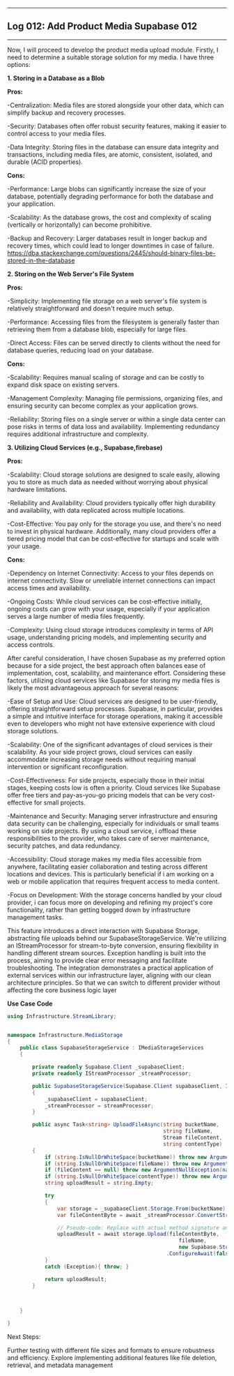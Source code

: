 ------------------------------------------------
## Log 012: Add Product Media Supabase 012
------------------------------------------------

Now, I will proceed to develop the product media upload module. Firstly, I need to determine a suitable storage solution for my media. I have three options:


**1. Storing in a Database as a Blob**

**Pros:**

-Centralization: Media files are stored alongside your other data, which can simplify backup and recovery processes.

-Security: Databases often offer robust security features, making it easier to control access to your media files.

-Data Integrity: Storing files in the database can ensure data integrity and transactions, including media files, are atomic, consistent, isolated, and durable (ACID properties).

**Cons:**

-Performance: Large blobs can significantly increase the size of your database, potentially degrading performance for both the database and your application.

-Scalability: As the database grows, the cost and complexity of scaling (vertically or horizontally) can become prohibitive.

-Backup and Recovery: Larger databases result in longer backup and recovery times, which could lead to longer downtimes in case of failure.
https://dba.stackexchange.com/questions/2445/should-binary-files-be-stored-in-the-database

**2. Storing on the Web Server's File System**

**Pros:**

-Simplicity: Implementing file storage on a web server's file system is relatively straightforward and doesn't require much setup.

-Performance: Accessing files from the filesystem is generally faster than retrieving them from a database blob, especially for large files.

-Direct Access: Files can be served directly to clients without the need for database queries, reducing load on your database.

**Cons:**

-Scalability: Requires manual scaling of storage and can be costly to expand disk space on existing servers.

-Management Complexity: Managing file permissions, organizing files, and ensuring security can become complex as your application grows.

-Reliability: Storing files on a single server or within a single data center can pose risks in terms of data loss and availability. Implementing redundancy requires additional infrastructure and complexity.

**3. Utilizing Cloud Services (e.g., Supabase,firebase)**

**Pros:**

-Scalability: Cloud storage solutions are designed to scale easily, allowing you to store as much data as needed without worrying about physical hardware limitations.

-Reliability and Availability: Cloud providers typically offer high durability and availability, with data replicated across multiple locations.

-Cost-Effective: You pay only for the storage you use, and there's no need to invest in physical hardware. Additionally, many cloud providers offer a tiered pricing model that can be cost-effective for startups and scale with your usage.

**Cons:**

-Dependency on Internet Connectivity: Access to your files depends on internet connectivity. Slow or unreliable internet connections can impact access times and availability.

-Ongoing Costs: While cloud services can be cost-effective initially, ongoing costs can grow with your usage, especially if your application serves a large number of media files frequently.

-Complexity: Using cloud storage introduces complexity in terms of API usage, understanding pricing models, and implementing security and access controls.



After careful consideration, I have chosen Supabase as my preferred option because for a side project, 
the best approach often balances ease of implementation, cost, scalability, and maintenance effort. 
Considering these factors, utilizing cloud services like Supabase for storing my media files is likely the most advantageous approach for several reasons:

-Ease of Setup and Use: Cloud services are designed to be user-friendly, offering straightforward setup processes. Supabase, in particular, provides a simple and intuitive interface for storage operations, making it accessible even to developers who might not have extensive experience with cloud storage solutions.

-Scalability: One of the significant advantages of cloud services is their scalability. As your side project grows, cloud services can easily accommodate increasing storage needs without requiring manual intervention or significant reconfiguration.

-Cost-Effectiveness: For side projects, especially those in their initial stages, keeping costs low is often a priority. Cloud services like Supabase offer free tiers and pay-as-you-go pricing models that can be very cost-effective for small projects.

-Maintenance and Security: Managing server infrastructure and ensuring data security can be challenging, especially for individuals or small teams working on side projects. By using a cloud service, i offload these responsibilities to the provider, who takes care of server maintenance, security patches, and data redundancy.

-Accessibility: Cloud storage makes my media files accessible from anywhere, facilitating easier collaboration and testing across different locations and devices. This is particularly beneficial if i am working on a web or mobile application that requires frequent access to media content.

-Focus on Development: With the storage concerns handled by your cloud provider, i can focus more on developing and refining my project's core functionality, rather than getting bogged down by infrastructure management tasks.

This feature introduces a direct interaction with Supabase Storage, abstracting file uploads behind our SupabaseStorageService.
We're utilizing an IStreamProcessor for stream-to-byte conversion, ensuring flexibility in handling different stream sources.
Exception handling is built into the process, aiming to provide clear error messaging and facilitate troubleshooting.
The integration demonstrates a practical application of external services within our infrastructure layer, aligning with our clean architecture principles. 
So that we can switch to different provider without affecting the core business logic layer


**Use Case Code**
```csharp
using Infrastructure.StreamLibrary;


namespace Infrastructure.MediaStorage
{
    public class SupabaseStorageService : IMediaStorageServices
    {

        private readonly Supabase.Client _supabaseClient;
        private readonly IStreamProcessor _streamProcessor;

        public SupabaseStorageService(Supabase.Client supabaseClient, IStreamProcessor streamProcessor)
        {
            _supabaseClient = supabaseClient;
            _streamProcessor = streamProcessor;
        }

        public async Task<string> UploadFileAsync(string bucketName,
                                                  string fileName, 
                                                  Stream fileContent,
                                                  string contentType)
        {
            if (string.IsNullOrWhiteSpace(bucketName)) throw new ArgumentException("Bucket name must be provided.", nameof(bucketName));
            if (string.IsNullOrWhiteSpace(fileName)) throw new ArgumentException("File name must be provided.", nameof(fileName));
            if (fileContent == null) throw new ArgumentNullException(nameof(fileContent));
            if (string.IsNullOrWhiteSpace(contentType)) throw new ArgumentException("Content type must be provided.", nameof(contentType));
            string uploadResult = string.Empty;

            try
            {
                var storage = _supabaseClient.Storage.From(bucketName);
                var fileContentByte = await _streamProcessor.ConvertStreamToByteArray(fileContent);

                // Pseudo-code: Replace with actual method signature and parameters based on the library documentation.
                uploadResult = await storage.Upload(fileContentByte,
                                                       fileName,
                                                       new Supabase.Storage.FileOptions { ContentType = contentType })
                                                   .ConfigureAwait(false);
            }
            catch (Exception){ throw; }

            return uploadResult;
        }

     

    }

}

```
Next Steps:

Further testing with different file sizes and formats to ensure robustness and efficiency.
Explore implementing additional features like file deletion, retrieval, and metadata management
